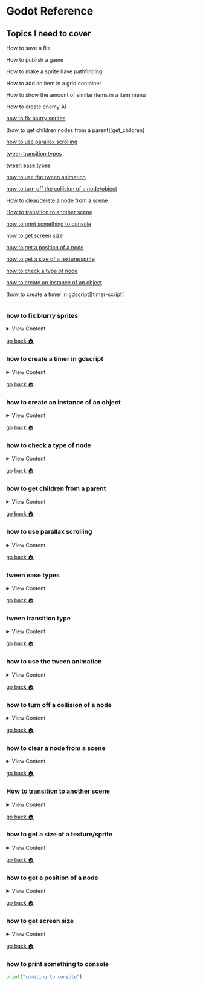 # Godot Reference

## Topics I need to cover

How to save a file

How to publish a game

How to make a sprite have pathfinding

How to add an item in a grid container

How to show the amount of similar items in a item menu

How to create enemy AI

[how to fix blurry sprites][fix-blur]

[how to get children nodes from a parent][get_children]

[how to use parallax scrolling][p-scroll]

[tween transition types][trans-type]

[tween ease types][ease-type]

[how to use the tween animation][ani-node]

[how to turn off the collision of a node/object][coll-off]

[How to clear/delete a node from a scene][clear-node]

[How to transition to another scene][trans-scene]

[how to print something to console][print]

[how to get screen size][get-screen]

[how to get a position of a node][get-pos]

[how to get a size of a texture/sprite][size-texture]

[how to check a type of node][check-node]

[how to create an instance of an object][inst-object]

[how to create a timer in gdscript][timer-script]

[inst-object]:#how-to-create-an-instance-of-an-object
[check-node]:#how-to-check-a-type-of-node
[get-children]:#how-to-get-children-from-a-parent
[p-scroll]:#how-to-use-parallax-scrolling
[ease-type]:#tween-ease-types
[trans-type]:#tween-transition-type
[ani-node]:#how-to-animate-a-node
[coll-off]:#how-to-turn-off-the-collision-of-a-node
[clear-node]:#how-to-clear-a-node-from-a-scene
[trans-scene]:#how-to-transition-to-another-scene
[size-texture]:#how-to-get-a-size-of-a-texture-sprite
[get-pos]:#how-to-get-a-position-of-a-node
[get-screen]:#how-to-get-screen-size
[print]:#how-to-print-something-to-console
[home]:#godot-reference
[fix-blur]:#how-to-fix-blurry-sprites

---

### how to fix blurry sprites

<details>
<summary>
View Content
</summary>

**reference**
- [Godot 3, blurry pixel art](https://www.reddit.com/r/godot/comments/7efl2v/godot_3_blurry_pixel_art/)

1. Click on the image in FileSystem folder

2. In the **import** tab on right of the screen disable
- Filter
- Mipmaps
- Anisotropic

3. Now click on the button that says **Reimport**

</details>

[go back :house:][home]


### how to create a timer in gdscript

<details>
<summary>
View Content
</summary>


```python
onready var collection = $collection
var timer  = Timer.new() # creates a new instance of a timer

func _ready():
	timer.set_one_shot(true) # make sure the time doesn't repeat
	timer.set_wait_time(5) # set's the countdown time in seconds
	timer.connect("timeout", self, "on_timeout") # when the timer ends it call the function on_timeout
	collection.add_child(timer)#this adds the timer in a node called collection
	timer.start() #this starts the timer when you
	pass

func _process(delta):

	if paused:
		print(timer.time_left) #if paused is true, it will print out the remaining time

	pass



func on_timeout():
	print("foo") # after the time end it will print into the console foo
```

</details>

[go back :house:][home]

### how to create an instance of an object

<details>
<summary>
View Content
</summary>


```python
var brick = bricks.instance()
# If I preloaded an object, this will create the object so that I can put it inside
# the scene
```

</details>

[go back :house:][home]


### how to check a type of node

<details>
<summary>
View Content
</summary>

```python
## this checks if the node is a Position2D type
if node is Position2D :
	print("k")

```

</details>

[go back :house:][home]



### how to get children from a parent

<details>
<summary>
View Content
</summary>

**reference**
- []()

```python
for node in collection.get_children():
	print(node.name)
```

</details>

[go back :house:][home]

### how to use parallax scrolling

<details>
<summary>
View Content
</summary>

**reference**
- [ParallaxLayer](https://docs.godotengine.org/en/3.1/classes/class_parallaxlayer.html#class-parallaxlayer-property-motion-offset)


1. Add a node called ParallaxBackground

2. Select ParallaxBackground and add a child node called ParallaxLayer

3. Select ParallaxLayer and a add child node that can either be a TileMap or a Sprite.

4. In the options of the ParallaxLayer there is an called Scale. It has x and y
coordinates, and this is the place where you will create the parallax effect. If
you want the parallax scrolling to only happen horizontally then change the x coordinate.
The default value is 1, but if you make it less than (for example: 0.5), the parallax effect
will be more apparent.

5. There are other options like mirroring which will duplicate the image in the ParallaxLayer,
and the offset option that position the image. But I haven't really used them that much


</details>

[go back :house:][home]

### tween ease types

<details>
<summary>
View Content
</summary>

**reference**
- [tween class](https://docs.godotengine.org/en/3.0/classes/class_tween.html#class-tween-interpolate-property)

Ease Type | Value
-|-
EASE_IN | 0
EASE_OUT | 1
EASE_IN_OUT | 2
EASE_OUT_IN | 3


</details>

[go back :house:][home]

### tween transition type

<details>
<summary>
View Content
</summary>

**reference**
- [tween class](https://docs.godotengine.org/en/3.0/classes/class_tween.html)

Transition Type | Value
-|-
TRANS_LINEAR | 0
TRANS_SINE | 1
TRANS_QUINT | 2
TRANS_QUART | 3
TRANS_QUAD | 4
TRANS_EXPO | 5
TRANS_ELASTIC | 6
TRANS_CUBIC | 7
TRANS_CIRC | 8
TRANS_BOUNCE | 9
TRANS_BACK | 10



</details>

[go back :house:][home]

### how to use the tween animation

<details>
<summary>
View Content
</summary>

**reference**
- [Tween](https://docs.godotengine.org/en/3.0/classes/class_tween.html#class-tween-interpolate-property)

There are many ways to change the property of a node, so these are a couple of examples of how to change it

**syntax**
`$Tween.interpolate_property(Object, property, initial value, final value, duration time, transition type, ease type, delay time)`

```python
$Tween.interpolate_property($Sprite,"modulate", Color(1,1,1,1), Color(1,1,1,0),0.3, Tween.TRANS_QUAD, Tween.EASE_OUT )
```

</details>

[go back :house:][home]


### how to turn off a collision of a node

<details>
<summary>
View Content
</summary>

**reference**
- [collisionobject2d](https://docs.godotengine.org/en/3.0/classes/class_collisionobject2d.html#class-collisionobject2d-shape-owner-set-disabled)

#### Method 1
```python
# when the potion collides with a body named isaiah
# shape_owner_clear_shapes will clear all the shapes as long as you have the owner id
# which will usually be 0
func _on_potion_body_entered(body):
	if body.get("name") == "isaiah":
		shape_owner_clear_shapes(0)
	pass
```

#### Method 2

```python
# when the potion collides with a body named isaiah
# shape_owner_set_disabled will disable it as long as you have the boolean set to true
# and the owner id of collision shape which will be 0
func _on_potion_body_entered(body):
	if body.get("name") == "isaiah":
		shape_owner_set_disabled(0,true)
	pass
```

</details>

[go back :house:][home]


### how to clear a node from a scene

<details>
<summary>
View Content
</summary>


You usually do this when you are using signals, but I guess you can do that in any
other function

```python
func on_gem_area_enter(area):
  if area.get("name") == "player":
    queue_free() #this will delete the node which is a gem
```

</details>

[go back :house:][home]


### How to transition to another scene

<details>
<summary>
View Content
</summary>

```python
get_tree().change_scene("res://World2.tscn")
```

</details>

[go back :house:][home]



### how to get a size of a texture/sprite

<details>
<summary>
View Content
</summary>

```python
var sprite_size = get_texture().get_size()
```


</details>

[go back :house:][home]


### how to get a position of a node

<details>
<summary>
View Content
</summary>

```python
print(get_pos())
```

</details>

[go back :house:][home]

### how to get screen size

<details>
<summary>
View Content
</summary>


```python
var screensize = get_viewport_rect().size
```

</details>

[go back :house:][home]

### how to print something to console

```python
print("someting to console")
```
